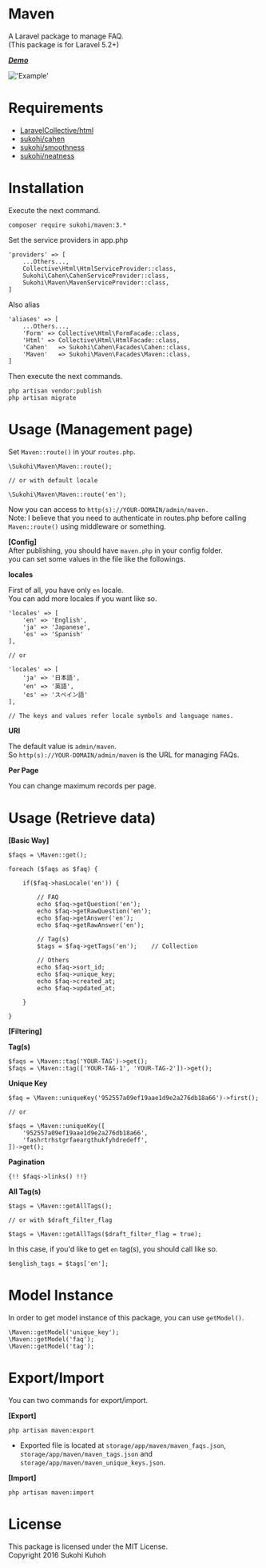 # Maven
A Laravel package to manage FAQ.  
(This package is for Laravel 5.2+)

***[Demo](http://demo-laravel52.capilano-fw.com/admin/maven)***

!['Example'](http://i.imgur.com/uMsZAxp.png)

# Requirements

* [LaravelCollective/html](https://github.com/LaravelCollective/html)
* [sukohi/cahen](https://github.com/SUKOHI/Cahen)
* [sukohi/smoothness](https://github.com/SUKOHI/Smoothness)
* [sukohi/neatness](https://github.com/SUKOHI/Neatness)

# Installation

Execute the next command.

    composer require sukohi/maven:3.*

Set the service providers in app.php

    'providers' => [
        ...Others...,
        Collective\Html\HtmlServiceProvider::class,
        Sukohi\Cahen\CahenServiceProvider::class,
        Sukohi\Maven\MavenServiceProvider::class,
    ]

Also alias

    'aliases' => [
        ...Others...,
        'Form' => Collective\Html\FormFacade::class,
        'Html' => Collective\Html\HtmlFacade::class,
        'Cahen'   => Sukohi\Cahen\Facades\Cahen::class,
        'Maven'   => Sukohi\Maven\Facades\Maven::class,
    ]

Then execute the next commands.  

    php artisan vendor:publish
    php artisan migrate

# Usage (Management page)

Set `Maven::route()` in your `routes.php`.

    \Sukohi\Maven\Maven::route();
    
    // or with default locale
    
    \Sukohi\Maven\Maven::route('en');

Now you can access to `http(s)://YOUR-DOMAIN/admin/maven. `   
Note: I believe that you need to authenticate in routes.php before calling `Maven::route()` using middleware or something.

**[Config]**  
After publishing, you should have `maven.php` in your config folder.  
you can set some values in the file like the followings.

**locales**

First of all, you have only `en` locale.  
You can add more locales if you want like so.  

    
    'locales' => [
        'en' => 'English',
        'ja' => 'Japanese',
        'es' => 'Spanish'
    ],

    // or

    'locales' => [
        'ja' => '日本語',
        'en' => '英語',
        'es' => 'スペイン語'
    ],
    
    // The keys and values refer locale symbols and language names.

**URI**

The default value is `admin/maven`.  
So `http(s)://YOUR-DOMAIN/admin/maven` is the URL for managing FAQs.
    
**Per Page**

You can change maximum records per page.

# Usage (Retrieve data)

**[Basic Way]**  

    $faqs = \Maven::get();
    
    foreach ($faqs as $faq) {

        if($faq->hasLocale('en')) {

            // FAQ
            echo $faq->getQuestion('en');
            echo $faq->getRawQuestion('en');
            echo $faq->getAnswer('en');
            echo $faq->getRawAnswer('en');
            
            // Tag(s)
            $tags = $faq->getTags('en');    // Collection
            
            // Others
            echo $faq->sort_id;
            echo $faq->unique_key;
            echo $faq->created_at;
            echo $faq->updated_at;
            
        }

    }
    
**[Filtering]**

**Tag(s)**
    
    $faqs = \Maven::tag('YOUR-TAG')->get();
    $faqs = \Maven::tag(['YOUR-TAG-1', 'YOUR-TAG-2'])->get();
    

**Unique Key**
    
    $faq = \Maven::uniqueKey('952557a09ef19aae1d9e2a276db18a66')->first();
    
    // or 
    
    $faqs = \Maven::uniqueKey([
        '952557a09ef19aae1d9e2a276db18a66', 
        'fashrtrhstgrfaeargthukfyhdredeff', 
    ])->get();
    
    
**Pagination**
    
    {!! $faqs->links() !!}
    
**All Tag(s)**
    
    $tags = \Maven::getAllTags();
    
    // or with $draft_filter_flag
    
    $tags = \Maven::getAllTags($draft_filter_flag = true);
    
In this case, if you'd like to get `en` tag(s), you should call like so.
    
    $english_tags = $tags['en'];
    
# Model Instance

In order to get model instance of this package, you can use `getModel()`.

    \Maven::getModel('unique_key');
    \Maven::getModel('faq');
    \Maven::getModel('tag');

# Export/Import

You can two commands for export/import.

**[Export]**  

    php artisan maven:export

* Exported file is located at `storage/app/maven/maven_faqs.json`, `storage/app/maven/maven_tags.json` and `storage/app/maven/maven_unique_keys.json`.
    
**[Import]**  

    php artisan maven:import


# License

This package is licensed under the MIT License.  
Copyright 2016 Sukohi Kuhoh
